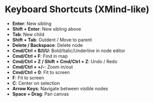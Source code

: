 # Keyboard Shortcuts (XMind‑like)

- **Enter**: New sibling
- **Shift + Enter**: New sibling above
- **Tab**: New child
- **Shift + Tab**: Outdent / Move to parent
- **Delete / Backspace**: Delete node
- **Cmd/Ctrl + B/I/U**: Bold/Italic/Underline in node editor
- **Cmd/Ctrl + F**: Find in map
- **Cmd/Ctrl + Z / Shift + Cmd/Ctrl + Z**: Undo / Redo
- **Cmd/Ctrl + +/-**: Zoom in/out
- **Cmd/Ctrl + 0**: Fit to screen
- **F**: Fit to screen
- **C**: Center on selection
- **Arrow Keys**: Navigate between visible nodes
- **Space + Drag**: Pan canvas

